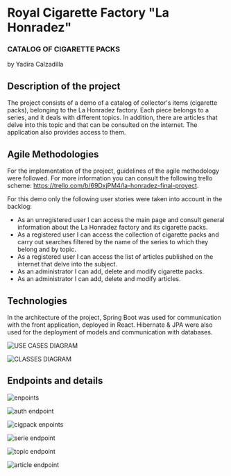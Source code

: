 # Royal Cigarette Factory "La Honradez"
### CATALOG OF CIGARETTE PACKS
by Yadira Calzadilla

## Description of the project
The project consists of a demo of a catalog of collector's items (cigarette packs), belonging to the La Honradez factory. Each piece belongs to a series, and it deals with different topics. In addition, there are articles that delve into this topic and that can be consulted on the internet. The application also provides access to them.

## Agile Methodologies
For the implementation of the project, guidelines of the agile methodology were followed. For more information you can consult the following trello scheme: https://trello.com/b/69DxjPM4/la-honradez-final-proyect. 

For this demo only the following user stories were taken into account in the backlog:
- As an unregistered user I can access the main page and consult general information about the La Honradez factory and its cigarette packs.
- As a registered user I can access the collection of cigarette packs and carry out searches filtered by the name of the series to which they belong and by topic.
- As a registered user I can access the list of articles published on the internet that delve into the subject.
- As an administrator I can add, delete and modify cigarette packs.
- As an administrator I can add, delete and modify articles.

## Technologies
In the architecture of the project, Spring Boot was used for communication with the front application, deployed in React. Hibernate & JPA were also used for the deployment of models and communication with databases.

![USE CASES DIAGRAM](https://user-images.githubusercontent.com/100872227/174071243-46973f4b-737b-42a9-b3d9-213e28de1325.png)

![CLASSES DIAGRAM](https://user-images.githubusercontent.com/100872227/174057669-5382062d-8b39-47ab-9935-bd10ac0d4bef.png)

## Endpoints and details
![enpoints](https://user-images.githubusercontent.com/100872227/174070250-65e8a79e-adcd-4c5c-b2ec-11cafbb1339d.jpg)

![auth endpoint](https://user-images.githubusercontent.com/100872227/174070300-e4bb9b56-7d7a-4a52-a970-66f67367a744.jpg)

![cigpack enpoints](https://user-images.githubusercontent.com/100872227/174070343-664e07bc-db1e-432d-b364-f4712c617c72.jpg)

![serie endpoint](https://user-images.githubusercontent.com/100872227/174070382-a49a8a18-4a69-49fd-9c35-40c6d0d48ea9.jpg)

![topic endpoint](https://user-images.githubusercontent.com/100872227/174070408-c1af223b-b374-477b-a282-8c39c4b12adc.jpg)

![article endpoint](https://user-images.githubusercontent.com/100872227/174070465-97563f66-7696-4bbd-aa09-a7e23525f0a4.jpg)
